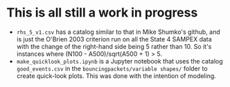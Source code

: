 # This is all still a work in progress

- `rhs_5_v1.csv` has a catalog similar to that in Mike Shumko's github, and is just the O'Brien 2003 criterion run on all the State 4 SAMPEX data with the change of the right-hand side being 5 rather than 10. So it's instances where (N100 - A500)/sqrt(A500 + 1) > 5.
- `make_quicklook_plots.ipynb` is a Jupyter notebook that uses the catalog `good_events.csv` in the `bouncingpackets/variable shapes/` folder to create quick-look plots. This was done with the intention of modeling.

